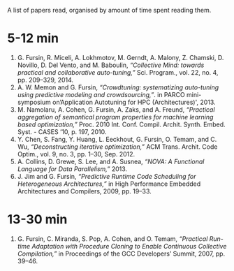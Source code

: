 A list of papers read, organised by amount of time spent reading them.

# 5-12 min

1. G. Fursin, R. Miceli, A. Lokhmotov, M. Gerndt, A. Malony,
   Z. Chamski, D. Novillo, D. Del Vento, and M. Baboulin, *“Collective
   Mind: towards practical and collaborative auto-tuning,”*
   Sci. Program., vol. 22, no. 4, pp. 209–329, 2014.
1. A. W. Memon and G. Fursin, *“Crowdtuning: systematizing auto-tuning
   using predictive modeling and crowdsourcing,”*. in PARCO
   mini-symposium on’Application Autotuning for HPC (Architectures)',
   2013.
1. M. Namolaru, A. Cohen, G. Fursin, A. Zaks, and A. Freund,
   *“Practical aggregation of semantical program properties for machine
   learning based optimization,”* Proc. 2010
   Int. Conf. Compil. Archit. Synth. Embed. Syst. - CASES ’10, p. 197,
   2010.
1. Y. Chen, S. Fang, Y. Huang, L. Eeckhout, G. Fursin, O. Temam, and
   C. Wu, *“Deconstructing iterative optimization,”* ACM
   Trans. Archit. Code Optim., vol. 9, no. 3, pp. 1–30, Sep. 2012.
1. A. Collins, D. Grewe, S. Lee, and A. Susnea, *“NOVA: A Functional
   Language for Data Parallelism,”* 2013.
1. J. Jim and G. Fursin, *“Predictive Runtime Code Scheduling for
   Heterogeneous Architectures,”* in High Performance Embedded
   Architectures and Compilers, 2009, pp. 19–33.

# 13-30 min

1. G. Fursin, C. Miranda, S. Pop, A. Cohen, and O. Temam, *“Practical
   Run-time Adaptation with Procedure Cloning to Enable Continuous
   Collective Compilation,”* in Proceedings of the GCC Developers’
   Summit, 2007, pp. 39–46.

